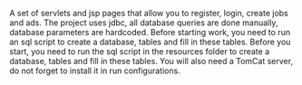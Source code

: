 A set of servlets and jsp pages that allow you to register, login, create jobs and ads. The project uses jdbc, all database queries are done manually, database parameters are hardcoded. 
Before starting work, you need to run an sql script to create a database, tables and fill in these tables.
Before you start, you need to run the sql script in the resources folder to create a database, tables and fill in these tables.
You will also need a TomCat server, do not forget to install it in run configurations.

